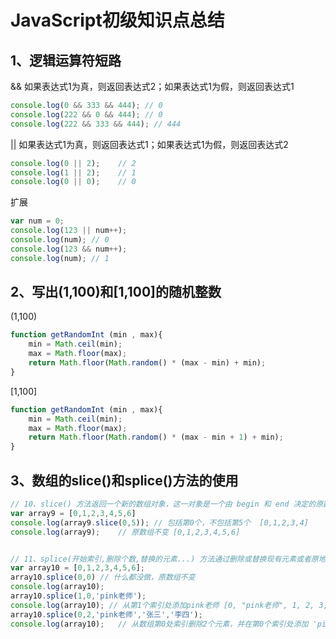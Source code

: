 # JavaScript初级知识点总结

## 1、逻辑运算符短路

&&  如果表达式1为真，则返回表达式2；如果表达式1为假，则返回表达式1
```javascript
console.log(0 && 333 && 444); // 0
console.log(222 && 0 && 444); // 0
console.log(222 && 333 && 444); // 444
```

||  如果表达式1为真，则返回表达式1；如果表达式1为假，则返回表达式2
```javascript
console.log(0 || 2);    // 2
console.log(1 || 2);    // 1
console.log(0 || 0);    // 0
```

扩展
```javascript
var num = 0;
console.log(123 || num++);
console.log(num); // 0
console.log(123 && num++);
console.log(num); // 1
```


## 2、写出(1,100)和[1,100]的随机整数

(1,100)

```javascript
function getRandomInt (min , max){
    min = Math.ceil(min);
    max = Math.floor(max);
    return Math.floor(Math.random() * (max - min) + min);
}
```

[1,100]
```javascript
function getRandomInt (min , max){
    min = Math.ceil(min);
    max = Math.floor(max);
    return Math.floor(Math.random() * (max - min + 1) + min);
}
```

## 3、数组的slice()和splice()方法的使用

```javascript
// 10、slice() 方法返回一个新的数组对象，这一对象是一个由 begin 和 end 决定的原数组的浅拷贝（包括 begin，不包括end）。原始数组不会被改变。
var array9 = [0,1,2,3,4,5,6]
console.log(array9.slice(0,5)); // 包括第0个，不包括第5个  [0,1,2,3,4]
console.log(array9);    // 原数组不变 [0,1,2,3,4,5,6]


// 11、splice(开始索引,删除个数,替换的元素...) 方法通过删除或替换现有元素或者原地添加新的元素来修改数组,并以数组形式返回被修改的内容。此方法会改变原数组。
var array10 = [0,1,2,3,4,5,6];
array10.splice(0,0) // 什么都没做，原数组不变
console.log(array10); 
array10.splice(1,0,'pink老师');
console.log(array10); // 从第1个索引处添加pink老师 [0, "pink老师", 1, 2, 3, 4, 5, 6]
array10.splice(0,2,'pink老师','张三','李四');
console.log(array10);   // 从数组第0处索引删除2个元素，并在第0个索引处添加 'pink老师','张三','李四'.所以结果为["pink老师", "张三", "李四", 1, 2, 3, 4, 5, 6]
```
